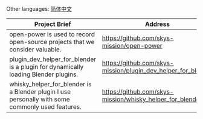 Other languages: [简体中文](README_zh.md)

| Project Brief                                                                                    | Address                                                       |
|--------------------------------------------------------------------------------------------------|---------------------------------------------------------------|
| open-power is used to record open-source projects that we consider valuable.                     | https://github.com/skys-mission/open-power                    | 
| plugin_dev_helper_for_blender is a plugin for dynamically loading Blender plugins.               | https://github.com/skys-mission/plugin_dev_helper_for_blender |
| whisky_helper_for_blender is a Blender plugin I use personally with some commonly used features. | https://github.com/skys-mission/whisky_helper_for_blender     | 